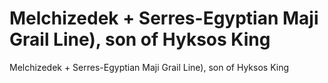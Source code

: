 # Melchizedek + Serres-Egyptian Maji Grail Line), son of Hyksos King

Melchizedek + Serres-Egyptian Maji Grail Line), son of Hyksos King